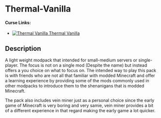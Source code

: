 # Thermal-Vanilla

#### Curse Links: 
+ [![Thermal Vanilla](http://cf.way2muchnoise.eu/thermal-vanilla.svg "TV") Thermal Vanilla](https://minecraft.curseforge.com/projects/thermal-vanilla) 

## Description
A light weight modpack that intended for small-medium servers or single-player. The focus is not on a single mod (Despite the name) but instead offers a you choice on what to focus on. The intended way to play this pack is with friends who are not all that familiar with modded Minecraft and offer a learning experience by providing some of the mods commonly used in other modpacks to introduce them to the shenanigans that is modded Minecraft.

The pack also includes vein miner just as a personal choice since the early game of Minecraft is very boring and very samie, vein miner provides a bit of a different experience in that regard making the early game a lot quicker.
